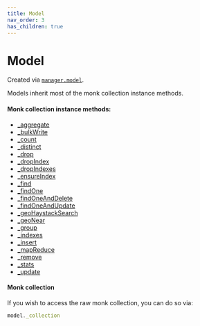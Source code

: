 ```yaml
---
title: Model
nav_order: 3
has_children: true
---
```


# Model

Created via [`manager.model`](/manager/model). 

Models inherit most of the monk collection instance methods.

#### Monk collection instance methods:

  * [_aggregate](/aggregate.md)
  * [_bulkWrite](/bulkWrite.md)
  * [_count](/count.md)
  * [_distinct](/distinct.md)
  * [_drop](/drop.md)
  * [_dropIndex](/dropIndex.md)
  * [_dropIndexes](/dropIndexes.md)
  * [_ensureIndex](/ensureIndex.md)
  * [_find](/find.md)
  * [_findOne](/findOne.md)
  * [_findOneAndDelete](/findOneAndDelete.md)
  * [_findOneAndUpdate](/findOneAndUpdate.md)
  * [_geoHaystackSearch](/geoHaystackSearch.md)
  * [_geoNear](/geoNear.md)
  * [_group](/group.md)
  * [_indexes](/indexes.md)
  * [_insert](/insert.md)
  * [_mapReduce](/mapReduce.md)
  * [_remove](/remove.md)
  * [_stats](/stats.md)
  * [_update](/update.md)

#### Monk collection
 
If you wish to access the raw monk collection, you can do so via:
```js
model._collection
```
